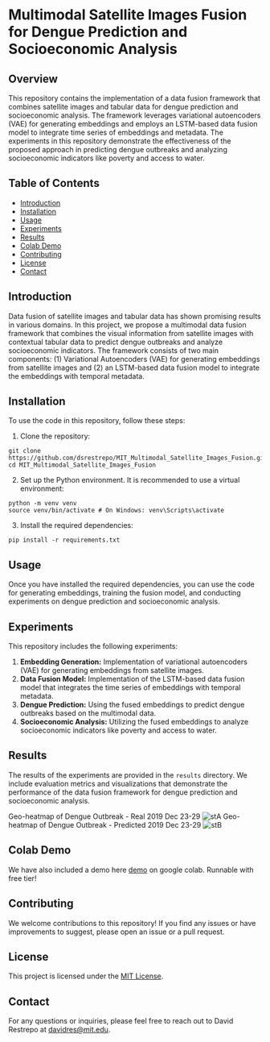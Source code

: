 # Multimodal Satellite Images Fusion for Dengue Prediction and Socioeconomic Analysis

## Overview
This repository contains the implementation of a data fusion framework that combines satellite images and tabular data for dengue prediction and socioeconomic analysis. The framework leverages variational autoencoders (VAE) for generating embeddings and employs an LSTM-based data fusion model to integrate time series of embeddings and metadata. The experiments in this repository demonstrate the effectiveness of the proposed approach in predicting dengue outbreaks and analyzing socioeconomic indicators like poverty and access to water.


## Table of Contents
- [Introduction](#introduction)
- [Installation](#installation)
- [Usage](#usage)
- [Experiments](#experiments)
- [Results](#results)
- [Colab Demo](https://colab.research.google.com/drive/1s28QdNin6lPOBPD6ibATNR2SZZQCjEY2?usp=sharing)
- [Contributing](#contributing)
- [License](#license)
- [Contact](#contact)

## Introduction
Data fusion of satellite images and tabular data has shown promising results in various domains. In this project, we propose a multimodal data fusion framework that combines the visual information from satellite images with contextual tabular data to predict dengue outbreaks and analyze socioeconomic indicators. The framework consists of two main components: (1) Variational Autoencoders (VAE) for generating embeddings from satellite images and (2) an LSTM-based data fusion model to integrate the embeddings with temporal metadata.

## Installation
To use the code in this repository, follow these steps:

1. Clone the repository:

```
git clone https://github.com/dsrestrepo/MIT_Multimodal_Satellite_Images_Fusion.git
cd MIT_Multimodal_Satellite_Images_Fusion
```

2. Set up the Python environment. It is recommended to use a virtual environment:

```
python -m venv venv
source venv/bin/activate # On Windows: venv\Scripts\activate
```

3. Install the required dependencies:

```
pip install -r requirements.txt
```

## Usage
Once you have installed the required dependencies, you can use the code for generating embeddings, training the fusion model, and conducting experiments on dengue prediction and socioeconomic analysis.

## Experiments
This repository includes the following experiments:

1. **Embedding Generation:** Implementation of variational autoencoders (VAE) for generating embeddings from satellite images.
2. **Data Fusion Model:** Implementation of the LSTM-based data fusion model that integrates the time series of embeddings with temporal metadata.
3. **Dengue Prediction:** Using the fused embeddings to predict dengue outbreaks based on the multimodal data.
4. **Socioeconomic Analysis:** Utilizing the fused embeddings to analyze socioeconomic indicators like poverty and access to water.

## Results
The results of the experiments are provided in the `results` directory. We include evaluation metrics and visualizations that demonstrate the performance of the data fusion framework for dengue prediction and socioeconomic analysis.

Geo-heatmap of Dengue Outbreak - Real 2019 Dec 23-29
![stA](https://github.com/mitcriticaldatacolombia/MIT_Multimodal_Satellite_Images_Fusion/assets/36363910/bf8488d4-b34c-4e75-921b-f17164ecbbd4)
Geo-heatmap of Dengue Outbreak - Predicted 2019 Dec 23-29
![stB](https://github.com/mitcriticaldatacolombia/MIT_Multimodal_Satellite_Images_Fusion/assets/36363910/ffe1ee02-0a0c-43ef-a525-34356e4d9298)

## Colab Demo
We have also included a demo here [demo](https://colab.research.google.com/drive/1s28QdNin6lPOBPD6ibATNR2SZZQCjEY2?usp=sharing) on google colab. Runnable with free tier!

## Contributing
We welcome contributions to this repository! If you find any issues or have improvements to suggest, please open an issue or a pull request.

## License
This project is licensed under the [MIT License](LICENSE).

## Contact
For any questions or inquiries, please feel free to reach out to David Restrepo at davidres@mit.edu.

